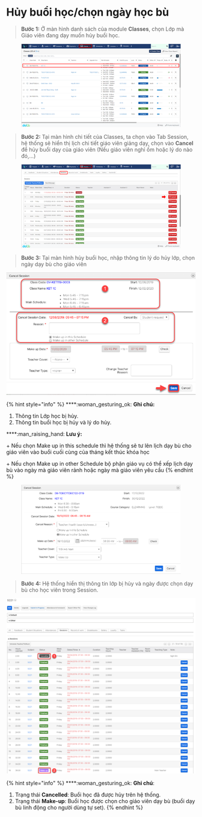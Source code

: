# Hủy buổi học/chọn ngày học bù

> **Bước 1:** Ở màn hình danh sách của module **Classes**, chọn Lớp mà Giáo viên đang dạy muốn hủy buổi học.

<figure><img src="../../.gitbook/assets/image (23).png" alt=""><figcaption></figcaption></figure>

> **Bước 2:**&#x20;
> Tại màn hình chi tiết của Classes, ta chọn vào Tab Session, hệ thống sẽ hiển thị lịch chi tiết giáo viên giảng dạy, chọn vào **Cancel** để hủy buổi dạy của giáo viên (Nếu giáo viên nghỉ ốm hoặc lý do nào đó,…)

<figure><img src="../../.gitbook/assets/image (19).png" alt=""><figcaption></figcaption></figure>

> **Bước 3:** Tại màn hình hủy buổi học, nhập thông tin lý do hủy lớp, chọn ngày dạy bù cho giáo viên

![](../../.gitbook/assets/hocbu3.png)

{% hint style="info" %}
****:woman\_gesturing\_ok: **Ghi chú:**

1. Thông tin Lớp học bị hủy.
2. Thông tin buổi học bị hủy và lý do hủy.

****:man\_raising\_hand: **Lưu ý:**

\+ Nếu chọn Make up in this schedule thì hệ thống sẽ tư lên lịch dạy bù cho giáo viên vào buổi cuối cùng của tháng kết thúc khóa học

\+ Nếu chọn Make up in other Schedule bộ phận giáo vụ có thể xếp lịch dạy bù vào ngày mà giáo viên rảnh hoặc ngày mà giáo viên yêu cầu
{% endhint %}

<figure><img src="../../.gitbook/assets/image (4) (2).png" alt=""><figcaption></figcaption></figure>

> **Bước 4:** Hệ thống hiển thị thông tin lớp bị hủy và ngày được chọn dạy bù cho học viên trong Session.

![](../../.gitbook/assets/hocbu5.png)

{% hint style="info" %}
****:woman\_gesturing\_ok: **Ghi chú**:

1. Trạng thái **Cancelled**: Buổi học đã được hủy trên hệ thống.
2. Trạng thái **Make-up**: Buổi học được chọn cho giáo viên dạy bù (buổi dạy bù linh động cho người dùng tự set).
{% endhint %}
